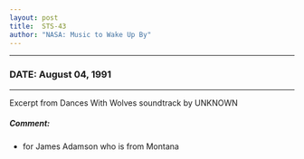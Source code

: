 ```yaml
---
layout: post
title:  STS-43
author: "NASA: Music to Wake Up By"
---
```


----
### DATE: August 04, 1991
----
Excerpt from Dances With Wolves soundtrack by UNKNOWN

##### Comment:
* for James Adamson who is from Montana
